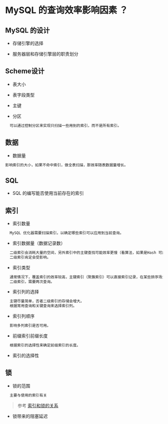 
# MySQL 的查询效率影响因素 ？

## MySQL 的设计
* 存储引擎的选择

* 服务器层和存储引擎层的职责划分

## Scheme设计
* 表大小

* 表字段类型

* 主键

* 分区
```md
  可以通过控制分区来实现只扫描一些用到的索引，而不是所有索引。
```

## 数据
* 数据量
```md
影响索引的大小，如果不命中索引，做全表扫描，那效率随表数据量增长。
```
  
## SQL
* SQL 的编写能否使用当前存在的索引

## 索引
* 索引数量
```md
  MySQL 优化器需要扫描索引，以确定哪些索引可以应用到当前查询。
```

* 索引数据量（数据记录数）
```md
  二级索引会消耗大量的空间，另外索引中的主键查找可能效率更慢（看算法，如果是Hash 可能影响较小），
  二级索引肯定会受影响。
```

* 索引类型
```md
  通常情况下，覆盖索引的效率较高，主键索引（聚簇索引）可以直接索引记录，在某些排序场景也可以使用，
  二级索引，需要两次查询。
```

* 索引列的选择
```md
  主键尽量简单，否者二级索引的存储会增大。
  根据常用查询和关键查询来选择索引列。
```

* 索引列顺序
```md
  影响多列索引是否可用。
```

* 前缀索引前缀长度
```md
  根据索引的选择性来确定前缀索引的长度。
```

* 索引的选择性

## 锁
* 锁的范围
```md
  主要与使用的索引有关
```
> 参考 [索引和锁的关系](transaction-index-lock.md)

* 锁带来的阻塞延迟
